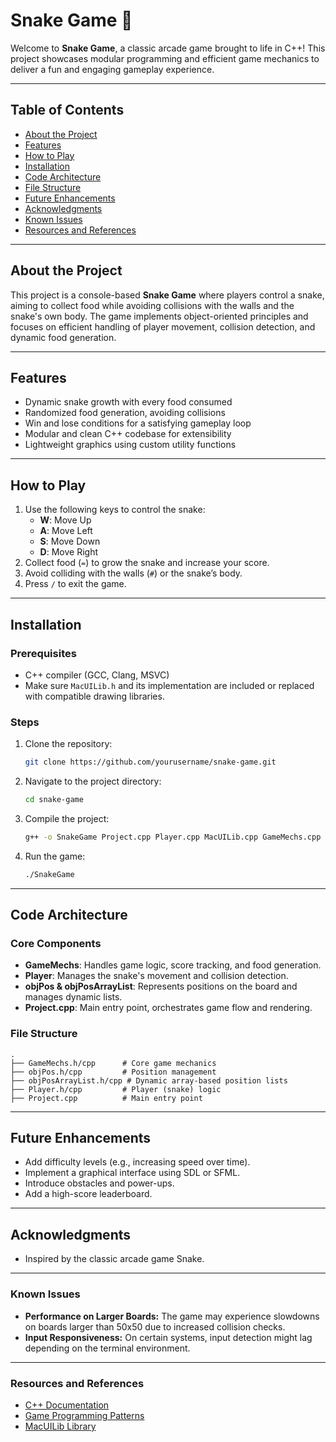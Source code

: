 
# Snake Game 🐍

Welcome to **Snake Game**, a classic arcade game brought to life in C++! This project showcases modular programming and efficient game mechanics to deliver a fun and engaging gameplay experience.

---

## Table of Contents
- [About the Project](#about-the-project)
- [Features](#features)
- [How to Play](#how-to-play)
- [Installation](#installation)
- [Code Architecture](#code-architecture)
- [File Structure](#file-structure)
- [Future Enhancements](#future-enhancements)
- [Acknowledgments](#acknowledgments)
- [Known Issues](#known-issues)
- [Resources and References](#resources-and-References)

---

## About the Project

This project is a console-based **Snake Game** where players control a snake, aiming to collect food while avoiding collisions with the walls and the snake's own body. The game implements object-oriented principles and focuses on efficient handling of player movement, collision detection, and dynamic food generation.

---

## Features
- Dynamic snake growth with every food consumed
- Randomized food generation, avoiding collisions 
- Win and lose conditions for a satisfying gameplay loop 
- Modular and clean C++ codebase for extensibility 
- Lightweight graphics using custom utility functions 

---

## How to Play
1. Use the following keys to control the snake:
   - **W**: Move Up
   - **A**: Move Left
   - **S**: Move Down
   - **D**: Move Right
2. Collect food (`=`) to grow the snake and increase your score.
3. Avoid colliding with the walls (`#`) or the snake’s body.
4. Press `/` to exit the game.

---

## Installation

### Prerequisites
- C++ compiler (GCC, Clang, MSVC)
- Make sure `MacUILib.h` and its implementation are included or replaced with compatible drawing libraries.

### Steps
1. Clone the repository:
   ```bash
   git clone https://github.com/yourusername/snake-game.git
   ```
2. Navigate to the project directory:
   ```bash
   cd snake-game
   ```
3. Compile the project:
   ```bash
   g++ -o SnakeGame Project.cpp Player.cpp MacUILib.cpp GameMechs.cpp objPos.cpp objPosArrayList.cpp -std=c++17
   ```
4. Run the game:
   ```bash
   ./SnakeGame
   ```

---

## Code Architecture

### Core Components
- **GameMechs**: Handles game logic, score tracking, and food generation.
- **Player**: Manages the snake's movement and collision detection.
- **objPos & objPosArrayList**: Represents positions on the board and manages dynamic lists.
- **Project.cpp**: Main entry point, orchestrates game flow and rendering.

### File Structure
```
.
├── GameMechs.h/cpp      # Core game mechanics
├── objPos.h/cpp         # Position management
├── objPosArrayList.h/cpp # Dynamic array-based position lists
├── Player.h/cpp         # Player (snake) logic
├── Project.cpp          # Main entry point
```

---

## Future Enhancements
- Add difficulty levels (e.g., increasing speed over time).
- Implement a graphical interface using SDL or SFML.
- Introduce obstacles and power-ups.
- Add a high-score leaderboard.

---

## Acknowledgments
- Inspired by the classic arcade game Snake.

---

### Known Issues

- **Performance on Larger Boards:** The game may experience slowdowns on boards larger than 50x50 due to increased collision checks.
- **Input Responsiveness:** On certain systems, input detection might lag depending on the terminal environment.

---

### Resources and References

- [C++ Documentation](https://en.cppreference.com/)
- [Game Programming Patterns](http://gameprogrammingpatterns.com/)
- [MacUILib Library](https://github.com/username/MacUILib)
